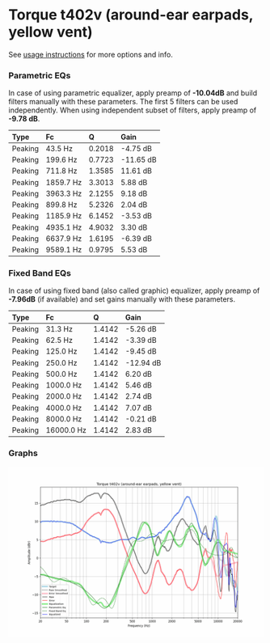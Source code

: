 # Torque t402v (around-ear earpads, yellow vent)
See [usage instructions](https://github.com/jaakkopasanen/AutoEq#usage) for more options and info.

### Parametric EQs
In case of using parametric equalizer, apply preamp of **-10.04dB** and build filters manually
with these parameters. The first 5 filters can be used independently.
When using independent subset of filters, apply preamp of **-9.78 dB**.

| Type    | Fc        |      Q | Gain      |
|:--------|:----------|:-------|:----------|
| Peaking | 43.5 Hz   | 0.2018 | -4.75 dB  |
| Peaking | 199.6 Hz  | 0.7723 | -11.65 dB |
| Peaking | 711.8 Hz  | 1.3585 | 11.61 dB  |
| Peaking | 1859.7 Hz | 3.3013 | 5.88 dB   |
| Peaking | 3963.3 Hz | 2.1255 | 9.18 dB   |
| Peaking | 899.8 Hz  | 5.2326 | 2.04 dB   |
| Peaking | 1185.9 Hz | 6.1452 | -3.53 dB  |
| Peaking | 4935.1 Hz | 4.9032 | 3.30 dB   |
| Peaking | 6637.9 Hz | 1.6195 | -6.39 dB  |
| Peaking | 9589.1 Hz | 0.9795 | 5.53 dB   |

### Fixed Band EQs
In case of using fixed band (also called graphic) equalizer, apply preamp of **-7.96dB**
(if available) and set gains manually with these parameters.

| Type    | Fc         |      Q | Gain      |
|:--------|:-----------|:-------|:----------|
| Peaking | 31.3 Hz    | 1.4142 | -5.26 dB  |
| Peaking | 62.5 Hz    | 1.4142 | -3.39 dB  |
| Peaking | 125.0 Hz   | 1.4142 | -9.45 dB  |
| Peaking | 250.0 Hz   | 1.4142 | -12.94 dB |
| Peaking | 500.0 Hz   | 1.4142 | 6.20 dB   |
| Peaking | 1000.0 Hz  | 1.4142 | 5.46 dB   |
| Peaking | 2000.0 Hz  | 1.4142 | 2.74 dB   |
| Peaking | 4000.0 Hz  | 1.4142 | 7.07 dB   |
| Peaking | 8000.0 Hz  | 1.4142 | -0.21 dB  |
| Peaking | 16000.0 Hz | 1.4142 | 2.83 dB   |

### Graphs
![](./Torque%20t402v%20(around-ear%20earpads,%20yellow%20vent).png)